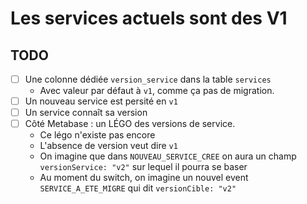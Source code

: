 # Les services actuels sont des V1

## TODO

- [ ] Une colonne dédiée `version_service` dans la table `services`
  - Avec valeur par défaut à `v1`, comme ça pas de migration.
- [ ] Un nouveau service est persité en `v1`
- [ ] Un service connaît sa version
- [ ] Côté Metabase : un LÉGO des versions de service.
  - Ce légo n'existe pas encore
  - L'absence de version veut dire `v1`
  - On imagine que dans `NOUVEAU_SERVICE_CREE` on aura un champ `versionService: "v2"` sur lequel il pourra se baser
  - Au moment du switch, on imagine un nouvel event `SERVICE_A_ETE_MIGRE` qui dit `versionCible: "v2"`
